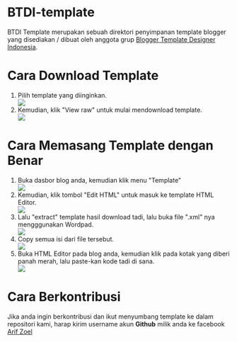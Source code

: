 # BTDI-template
BTDI Template merupakan sebuah direktori penyimpanan template blogger yang disediakan / dibuat oleh anggota grup <a href='https://www.facebook.com/groups/B.Template.ID'>Blogger Template Designer Indonesia</a>.

# Cara Download Template
<ol>
<li>Pilih template yang diinginkan.</li>
<img src='http://s33.postimg.org/kyx8pjm27/cara1.png'/><br/>
<li>Kemudian, klik "View raw" untuk mulai mendownload template.</li>
<img src='http://s33.postimg.org/u7zeznuy7/cara2.png'/>
</ol>

# Cara Memasang Template dengan Benar
<ol>
<li>Buka dasbor blog anda, kemudian klik menu "Template"</li>
<img src='http://s33.postimg.org/5f9xjfqf3/Screenshot_1.png'/><br/>
<li>Kemudian, klik tombol "Edit HTML" untuk masuk ke template HTML Editor.</li>
<img src='http://s33.postimg.org/91fqw2wsf/Screenshot_2.png'/>
<li>Lalu "extract" template hasil download tadi, lalu buka file ".xml" nya mengggunakan Wordpad.</li>
<img src='http://s33.postimg.org/myxx1duv3/Screenshot_3.png'/>
<li>Copy semua isi dari file tersebut.</li>
<img src='http://s33.postimg.org/4gtkh5d33/Screenshot_4.png'/>
<li>Buka HTML Editor pada blog anda, kemudian klik pada kotak yang diberi panah merah, lalu paste-kan kode tadi di sana.</li>
<img src='http://s33.postimg.org/pezqf8cxr/Screenshot_5.png'/>
</ol>

# Cara Berkontribusi
<p>Jika anda ingin berkontribusi dan ikut menyumbang template ke dalam repositori kami, harap kirim username akun <b>Github</b> milik anda ke facebook <a href='http://fb.com/szoel135'>Arif Zoel</a></p>
